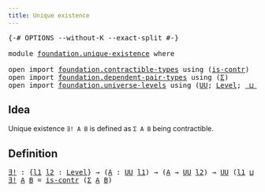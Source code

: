 ```yaml
---
title: Unique existence
---
```


<pre class="Agda"><a id="42" class="Symbol">{-#</a> <a id="46" class="Keyword">OPTIONS</a> <a id="54" class="Pragma">--without-K</a> <a id="66" class="Pragma">--exact-split</a> <a id="80" class="Symbol">#-}</a>

<a id="85" class="Keyword">module</a> <a id="92" href="foundation.unique-existence.html" class="Module">foundation.unique-existence</a> <a id="120" class="Keyword">where</a>

<a id="127" class="Keyword">open</a> <a id="132" class="Keyword">import</a> <a id="139" href="foundation.contractible-types.html" class="Module">foundation.contractible-types</a> <a id="169" class="Keyword">using</a> <a id="175" class="Symbol">(</a><a id="176" href="foundation-core.contractible-types.html#992" class="Function">is-contr</a><a id="184" class="Symbol">)</a>
<a id="186" class="Keyword">open</a> <a id="191" class="Keyword">import</a> <a id="198" href="foundation.dependent-pair-types.html" class="Module">foundation.dependent-pair-types</a> <a id="230" class="Keyword">using</a> <a id="236" class="Symbol">(</a><a id="237" href="foundation-core.dependent-pair-types.html#502" class="Record">Σ</a><a id="238" class="Symbol">)</a>
<a id="240" class="Keyword">open</a> <a id="245" class="Keyword">import</a> <a id="252" href="foundation.universe-levels.html" class="Module">foundation.universe-levels</a> <a id="279" class="Keyword">using</a> <a id="285" class="Symbol">(</a><a id="286" href="foundation-core.universe-levels.html#222" class="Primitive">UU</a><a id="288" class="Symbol">;</a> <a id="290" href="Agda.Primitive.html#597" class="Postulate">Level</a><a id="295" class="Symbol">;</a> <a id="297" href="Agda.Primitive.html#810" class="Primitive Operator">_⊔_</a><a id="300" class="Symbol">)</a>
</pre>
## Idea

Unique existence `∃! A B` is defined as `Σ A B` being contractible.

## Definition

<pre class="Agda"><a id="∃!"></a><a id="408" href="foundation.unique-existence.html#408" class="Function">∃!</a> <a id="411" class="Symbol">:</a> <a id="413" class="Symbol">{</a><a id="414" href="foundation.unique-existence.html#414" class="Bound">l1</a> <a id="417" href="foundation.unique-existence.html#417" class="Bound">l2</a> <a id="420" class="Symbol">:</a> <a id="422" href="Agda.Primitive.html#597" class="Postulate">Level</a><a id="427" class="Symbol">}</a> <a id="429" class="Symbol">→</a> <a id="431" class="Symbol">(</a><a id="432" href="foundation.unique-existence.html#432" class="Bound">A</a> <a id="434" class="Symbol">:</a> <a id="436" href="foundation-core.universe-levels.html#222" class="Primitive">UU</a> <a id="439" href="foundation.unique-existence.html#414" class="Bound">l1</a><a id="441" class="Symbol">)</a> <a id="443" class="Symbol">→</a> <a id="445" class="Symbol">(</a><a id="446" href="foundation.unique-existence.html#432" class="Bound">A</a> <a id="448" class="Symbol">→</a> <a id="450" href="foundation-core.universe-levels.html#222" class="Primitive">UU</a> <a id="453" href="foundation.unique-existence.html#417" class="Bound">l2</a><a id="455" class="Symbol">)</a> <a id="457" class="Symbol">→</a> <a id="459" href="foundation-core.universe-levels.html#222" class="Primitive">UU</a> <a id="462" class="Symbol">(</a><a id="463" href="foundation.unique-existence.html#414" class="Bound">l1</a> <a id="466" href="Agda.Primitive.html#810" class="Primitive Operator">⊔</a> <a id="468" href="foundation.unique-existence.html#417" class="Bound">l2</a><a id="470" class="Symbol">)</a>
<a id="472" href="foundation.unique-existence.html#408" class="Function">∃!</a> <a id="475" href="foundation.unique-existence.html#475" class="Bound">A</a> <a id="477" href="foundation.unique-existence.html#477" class="Bound">B</a> <a id="479" class="Symbol">=</a> <a id="481" href="foundation-core.contractible-types.html#992" class="Function">is-contr</a> <a id="490" class="Symbol">(</a><a id="491" href="foundation-core.dependent-pair-types.html#502" class="Record">Σ</a> <a id="493" href="foundation.unique-existence.html#475" class="Bound">A</a> <a id="495" href="foundation.unique-existence.html#477" class="Bound">B</a><a id="496" class="Symbol">)</a>
</pre>